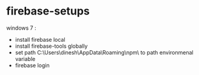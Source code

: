 # firebase-setups

windows 7 :

   * install firebase local
   * install firebase-tools globally
   * set path C:\Users\dinesh\AppData\Roaming\npm\ to path environmenal variable
   * firebase login
